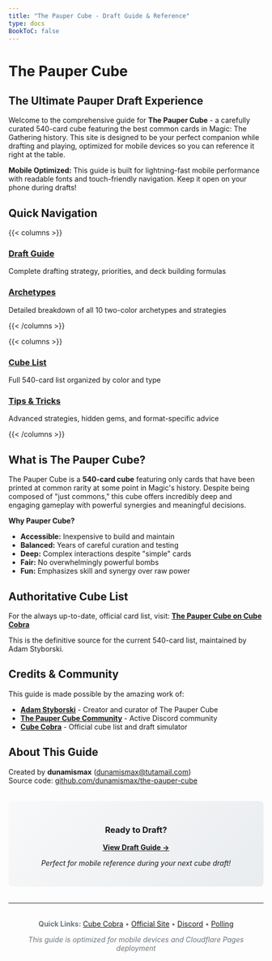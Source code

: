 ```yaml
---
title: "The Pauper Cube - Draft Guide & Reference"
type: docs
BookToC: false
---
```


# The Pauper Cube
## The Ultimate Pauper Draft Experience

Welcome to the comprehensive guide for **The Pauper Cube** - a carefully curated 540-card cube featuring the best common cards in Magic: The Gathering history. This site is designed to be your perfect companion while drafting and playing, optimized for mobile devices so you can reference it right at the table.

<div class="priority-section">
<strong>Mobile Optimized:</strong> This guide is built for lightning-fast mobile performance with readable fonts and touch-friendly navigation. Keep it open on your phone during drafts!
</div>

## Quick Navigation

{{< columns >}}

### [Draft Guide](docs/draft-guide)
Complete drafting strategy, priorities, and deck building formulas

### [Archetypes](docs/archetypes) 
Detailed breakdown of all 10 two-color archetypes and strategies

{{< /columns >}}

{{< columns >}}

### [Cube List](docs/cube-list)
Full 540-card list organized by color and type

### [Tips & Tricks](docs/tips-tricks)
Advanced strategies, hidden gems, and format-specific advice

{{< /columns >}}

## What is The Pauper Cube?

The Pauper Cube is a **540-card cube** featuring only cards that have been printed at common rarity at some point in Magic's history. Despite being composed of "just commons," this cube offers incredibly deep and engaging gameplay with powerful synergies and meaningful decisions.

**Why Pauper Cube?**
- **Accessible:** Inexpensive to build and maintain
- **Balanced:** Years of careful curation and testing
- **Deep:** Complex interactions despite "simple" cards  
- **Fair:** No overwhelmingly powerful bombs
- **Fun:** Emphasizes skill and synergy over raw power

## Authoritative Cube List

For the always up-to-date, official card list, visit:
**[The Pauper Cube on Cube Cobra](https://cubecobra.com/cube/list/thepaupercube)**

This is the definitive source for the current 540-card list, maintained by Adam Styborski.

## Credits & Community

This guide is made possible by the amazing work of:

- **[Adam Styborski](https://thepaupercube.com/)** - Creator and curator of The Pauper Cube
- **[The Pauper Cube Community](https://discord.gg/Px2JhHM)** - Active Discord community
- **[Cube Cobra](https://cubecobra.com/cube/list/thepaupercube)** - Official cube list and draft simulator

## About This Guide

Created by **dunamismax** ([dunamismax@tutamail.com](mailto:dunamismax@tutamail.com))  
Source code: [github.com/dunamismax/the-pauper-cube](https://github.com/dunamismax/the-pauper-cube)

<div style="text-align: center; margin: 2rem 0; padding: 1.5rem; background: linear-gradient(135deg, #f8f9fa 0%, #e9ecef 100%); border-radius: 8px;">

### Ready to Draft?

**[View Draft Guide →](docs/draft-guide)**

*Perfect for mobile reference during your next cube draft!*

</div>

---

<div style="text-align: center; font-size: 14px; color: #6c757d; margin-top: 2rem;">

**Quick Links:** [Cube Cobra](https://cubecobra.com/cube/list/thepaupercube) • [Official Site](https://thepaupercube.com/) • [Discord](https://discord.gg/Px2JhHM) • [Polling](https://pauper-cube-polling.netlify.app/)

*This guide is optimized for mobile devices and Cloudflare Pages deployment*

</div>